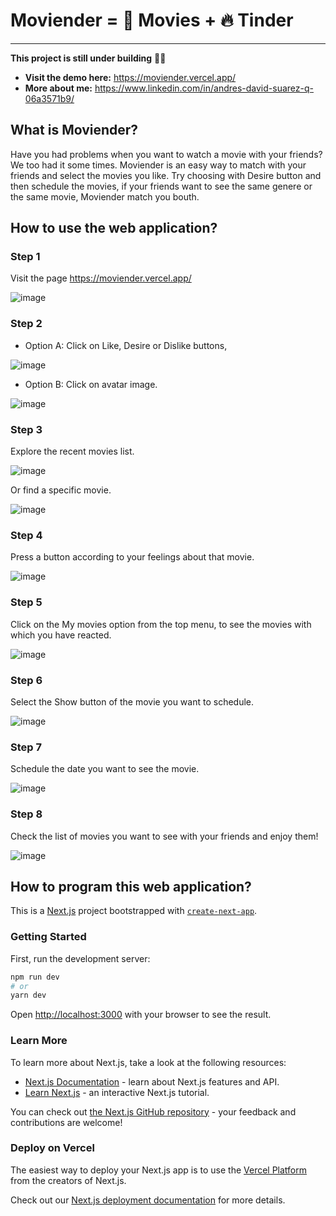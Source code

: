 # Moviender = 🎥 Movies + 🔥 Tinder
---
__This project is still under building__ 👨‍💻

- __Visit the demo here:__ https://moviender.vercel.app/
- __More about me:__ https://www.linkedin.com/in/andres-david-suarez-q-06a3571b9/

## What is Moviender?
Have you had problems when you want to watch a movie with your friends? We too had it some times. Moviender is an easy way to match with your friends and select the movies you like. Try choosing with Desire button and then schedule the movies, if your friends want to see the same genere or the same movie, Moviender match you bouth.

## How to use the web application?
### Step 1
Visit the page  https://moviender.vercel.app/ 

![image](https://github.com/Adsuarez/moviender/assets/26845524/db7e0d29-2bde-4769-92eb-5f4ff66d7a94)

### Step 2
- Option A: Click on Like, Desire or Dislike buttons,

![image](https://github.com/Adsuarez/moviender/assets/26845524/b321e5e9-ab12-43f0-bade-3ae46fb7570d)

- Option B: Click on avatar image.

![image](https://github.com/Adsuarez/moviender/assets/26845524/974293e8-6e29-4c13-a7fc-224d27c23119)

### Step 3
Explore the recent movies list.

![image](https://github.com/Adsuarez/moviender/assets/26845524/24c2441f-cb7f-49a3-9bf9-6a99b6bba805)

Or find a specific movie.

![image](https://github.com/Adsuarez/moviender/assets/26845524/7d54c96d-ee12-4d98-83db-47cc5db80f03)

### Step 4
Press a button according to your feelings about that movie.

![image](https://github.com/Adsuarez/moviender/assets/26845524/30b0c6b9-3678-495e-bbd9-c028f6af0014)

### Step 5
Click on the My movies option from the top menu, to see the movies with which you have reacted.

![image](https://github.com/Adsuarez/moviender/assets/26845524/56042d0a-e0c9-4e1b-9c15-214698547929)

### Step 6
Select the Show button of the movie you want to schedule.

![image](https://github.com/Adsuarez/moviender/assets/26845524/fea60b20-bde0-4bd2-895e-2415028a5cb1)

### Step 7
Schedule the date you want to see the movie.

![image](https://github.com/Adsuarez/moviender/assets/26845524/ec37f0d7-5117-4b41-8323-175b54d25135)

### Step 8
Check the list of movies you want to see with your friends and enjoy them!

![image](https://github.com/Adsuarez/moviender/assets/26845524/26d94a63-0e7c-4ea0-a99a-c1f1ecdf60aa)

## How to program this web application?

This is a [Next.js](https://nextjs.org/) project bootstrapped with [`create-next-app`](https://github.com/vercel/next.js/tree/canary/packages/create-next-app).

### Getting Started

First, run the development server:

```bash
npm run dev
# or
yarn dev
```

Open [http://localhost:3000](http://localhost:3000) with your browser to see the result.

### Learn More

To learn more about Next.js, take a look at the following resources:

- [Next.js Documentation](https://nextjs.org/docs) - learn about Next.js features and API.
- [Learn Next.js](https://nextjs.org/learn) - an interactive Next.js tutorial.

You can check out [the Next.js GitHub repository](https://github.com/vercel/next.js/) - your feedback and contributions are welcome!

### Deploy on Vercel

The easiest way to deploy your Next.js app is to use the [Vercel Platform](https://vercel.com/new?utm_medium=default-template&filter=next.js&utm_source=create-next-app&utm_campaign=create-next-app-readme) from the creators of Next.js.

Check out our [Next.js deployment documentation](https://nextjs.org/docs/deployment) for more details.
